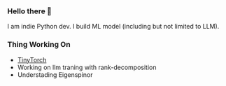 ### Hello there 👋


I am indie Python dev. I build ML model (including but not limited to LLM).


### Thing Working On
- [TinyTorch](https://github.com/joey00072/Tinytorch)
- Working on llm traning with rank-decomposition 
- Understading Eigenspinor


